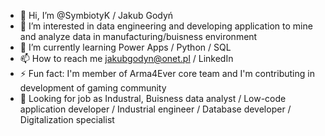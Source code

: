- 👋 Hi, I’m @SymbiotyK / Jakub Godyń
- 👀 I’m interested in data engineering and developing application to mine and analyze data in manufacturing/buisness environment
- 🌱 I’m currently learning Power Apps / Python / SQL
- 📫 How to reach me jakubgodyn@onet.pl / LinkedIn
- ⚡ Fun fact: I'm member of Arma4Ever core team and I'm contributing in development of gaming community
- 💼 Looking for job as Industral, Buisness data analyst / Low-code application developer / Industrial engineer / Database developer / Digitalization specialist
<!---
SymbiotyK/SymbiotyK is a ✨ special ✨ repository because its `README.md` (this file) appears on your GitHub profile.
You can click the Preview link to take a look at your changes.
--->
